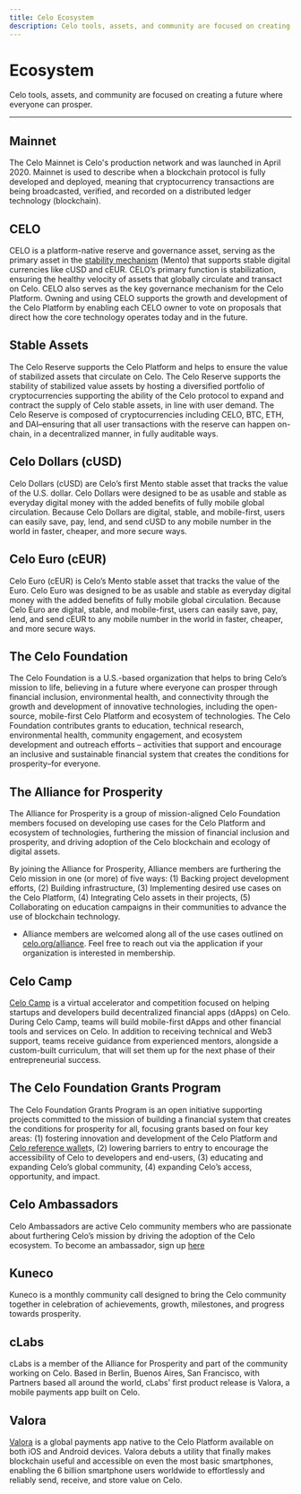 ```yaml
---
title: Celo Ecosystem
description: Celo tools, assets, and community are focused on creating a future where everyone can prosper.
---
```


# Ecosystem

Celo tools, assets, and community are focused on creating a future where everyone can prosper.

---

## Mainnet

The Celo Mainnet is Celo's production network and was launched in April 2020. Mainnet is used to describe when a blockchain protocol is fully developed and deployed, meaning that cryptocurrency transactions are being broadcasted, verified, and recorded on a distributed ledger technology (blockchain).

## CELO

CELO is a platform-native reserve and governance asset, serving as the primary asset in the [stability mechanism](https://celo.org/papers/Celo_Stability_Analysis.pdf) (Mento) that supports stable digital currencies like cUSD and cEUR. CELO’s primary function is stabilization, ensuring the healthy velocity of assets that globally circulate and transact on Celo. CELO also serves as the key governance mechanism for the Celo Platform. Owning and using CELO supports the growth and development of the Celo Platform by enabling each CELO owner to vote on proposals that direct how the core technology operates today and in the future.

## Stable Assets

The Celo Reserve supports the Celo Platform and helps to ensure the value of stabilized assets that circulate on Celo. The Celo Reserve supports the stability of stabilized value assets by hosting a diversified portfolio of cryptocurrencies supporting the ability of the Celo protocol to expand and contract the supply of Celo stable assets, in line with user demand. The Celo Reserve is composed of cryptocurrencies including CELO, BTC, ETH, and DAI–ensuring that all user transactions with the reserve can happen on-chain, in a decentralized manner, in fully auditable ways.

## Celo Dollars (cUSD)

Celo Dollars (cUSD) are Celo’s first Mento stable asset that tracks the value of the U.S. dollar. Celo Dollars were designed to be as usable and stable as everyday digital money with the added benefits of fully mobile global circulation. Because Celo Dollars are digital, stable, and mobile-first, users can easily save, pay, lend, and send cUSD to any mobile number in the world in faster, cheaper, and more secure ways.

## Celo Euro (cEUR)

Celo Euro (cEUR) is Celo’s Mento stable asset that tracks the value of the Euro. Celo Euro was designed to be as usable and stable as everyday digital money with the added benefits of fully mobile global circulation. Because Celo Euro are digital, stable, and mobile-first, users can easily save, pay, lend, and send cEUR to any mobile number in the world in faster, cheaper, and more secure ways.

## The Celo Foundation

The Celo Foundation is a U.S.-based organization that helps to bring Celo’s mission to life, believing in a future where everyone can prosper through financial inclusion, environmental health, and connectivity through the growth and development of innovative technologies, including the open-source, mobile-first Celo Platform and ecosystem of technologies. The Celo Foundation contributes grants to education, technical research, environmental health, community engagement, and ecosystem development and outreach efforts – activities that support and encourage an inclusive and sustainable financial system that creates the conditions for prosperity–for everyone.

## The Alliance for Prosperity

The Alliance for Prosperity is a group of mission-aligned Celo Foundation members focused on developing use cases for the Celo Platform and ecosystem of technologies, furthering the mission of financial inclusion and prosperity, and driving adoption of the Celo blockchain and ecology of digital assets.

By joining the Alliance for Prosperity, Alliance members are furthering the Celo mission in one (or more) of five ways: (1) Backing project development efforts, (2) Building infrastructure, (3) Implementing desired use cases on the Celo Platform, (4) Integrating Celo assets in their projects, (5) Collaborating on education campaigns in their communities to advance the use of blockchain technology.

- Alliance members are welcomed along all of the use cases outlined on [celo.org/alliance](https://celo.org/ecosystem). Feel free to reach out via the application if your organization is interested in membership.

## Celo Camp

[Celo Camp](https://www.celocamp.com/) is a virtual accelerator and competition focused on helping startups and developers build decentralized financial apps (dApps) on Celo. During Celo Camp, teams will build mobile-first dApps and other financial tools and services on Celo. In addition to receiving technical and Web3 support, teams receive guidance from experienced mentors, alongside a custom-built curriculum, that will set them up for the next phase of their entrepreneurial success.

## The Celo Foundation Grants Program

The Celo Foundation Grants Program is an open initiative supporting projects committed to the mission of building a financial system that creates the conditions for prosperity for all, focusing grants based on four key areas: (1) fostering innovation and development of the Celo Platform and[ Celo reference wallet](https://celo.org/developers/wallet)s, (2) lowering barriers to entry to encourage the accessibility of Celo to developers and end-users, (3) educating and expanding Celo’s global community, (4) expanding Celo’s access, opportunity, and impact.

## Celo Ambassadors

Celo Ambassadors are active Celo community members who are passionate about furthering Celo’s mission by driving the adoption of the Celo ecosystem. To become an ambassador, sign up [here](https://celocommunity.xyz/join-the-ambassador-program)

## Kuneco

Kuneco is a monthly community call designed to bring the Celo community together in celebration of achievements, growth, milestones, and progress towards prosperity.

## cLabs

cLabs is a member of the Alliance for Prosperity and part of the community working on Celo. Based in Berlin, Buenos Aires, San Francisco, with Partners based all around the world, cLabs' first product release is Valora, a mobile payments app built on Celo.

## Valora

[Valora](https://valoraapp.com/) is a global payments app native to the Celo Platform available on both iOS and Android devices. Valora debuts a utility that finally makes blockchain useful and accessible on even the most basic smartphones, enabling the 6 billion smartphone users worldwide to effortlessly and reliably send, receive, and store value on Celo.
